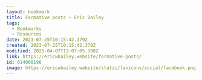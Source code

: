 ```yaml
---
layout: bookmark
title: Formative posts – Eric Bailey
tags:
  - Bookmarks
  - Resources
date: 2023-07-25T10:15:42.379Z
created: 2023-07-25T10:15:42.379Z
modified: 2025-04-07T13:07:05.308Z
link: https://ericwbailey.website/formative-posts/
id: 614008196
image: https://ericwbailey.website/static/favicons/social/facebook.png
---
```

